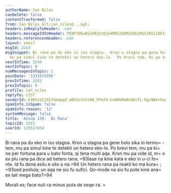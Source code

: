 ```yaml
---
authorName: Ian Niles
canDelete: false
contentTrasformed: false
from: Ian Niles &lt;ian_niles@...&gt;
headers.inReplyToHeader: .nan
headers.messageIdInHeader: PENPTDEwNS1XNjUzQjk4M0I2Q0M2OUU3RUI3RkI1OEI1QjBAcGh4LmdibD4=
headers.referencesHeader: .nan
layout: email
msgId: 2243
msgSnippet: Bi rana pa du eko in iso stagna.  Kron u stagna pa gene holo sika in termo-tem,
  mu pa simul kine te detekti un hetero eko-lo.  Po brevi tem, mu pa kine per
nextInTime: 2244
nextInTopic: 0
numMessagesInTopic: 1
postDate: '1331573195'
prevInTime: 2242
prevInTopic: 0
profile: ian_niles
replyTo: LIST
senderId: K4Kh1Q12917Gbmpq4_wB5Xz2o5s0W_PFm7d-CnW9GMmBsQKcTL-RgcNAkrOvph3XZp3UmvEofR8fFkM6zOV8eC7niJL_JMh_
spamInfo.isSpam: false
spamInfo.reason: '12'
systemMessage: false
title: 'Aesop 139:  Bi Rana'
topicId: 2243
userId: 135517454
---
```



Bi rana pa du eko in iso stagna.  Kron u stagna pa gene holo sika in termo=
-tem, mu pa simul kine te detekti un hetero eko-lo.  Po brevi tem, mu pa ki=
ne per fortuna para u bato fonta, qi tena multi aqa.  Kron mu pa vide id, m=
o ex plu rana pa dice ad hetero rana; =93lase na kine kata e eko in u-ci fo=
nta.  Id fu dona asilu e sito a na.=94  Un hetero rana pa reakti ko ma kura=
; =93sed postula; un aqa ne sio fu sufici.  Qo-mode na sio fu pote kine ana=
 ex tali mega bato?=94

Morali es; face nuli-ra minus puta de seqe-ra. 		 	=
   		  
